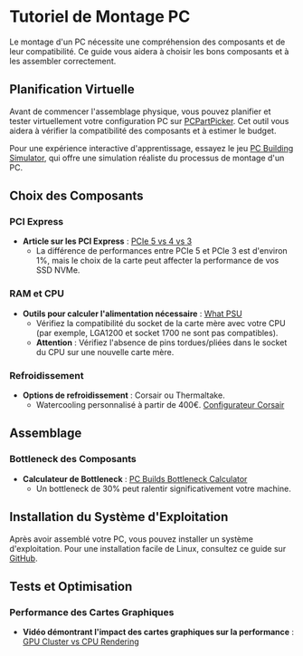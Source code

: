 

# Tutoriel de Montage PC

Le montage d'un PC nécessite une compréhension des composants et de leur compatibilité. Ce guide vous aidera à choisir les bons composants et à les assembler correctement.

## Planification Virtuelle

Avant de commencer l'assemblage physique, vous pouvez planifier et tester virtuellement votre configuration PC sur [PCPartPicker](https://pcpartpicker.com/builds/). Cet outil vous aidera à vérifier la compatibilité des composants et à estimer le budget.

Pour une expérience interactive d'apprentissage, essayez le jeu [PC Building Simulator](https://store.epicgames.com/fr/p/pc-building-simulator), qui offre une simulation réaliste du processus de montage d'un PC.

## Choix des Composants

### PCI Express
- **Article sur les PCI Express** : [PCIe 5 vs 4 vs 3](https://www.faceofit.com/pcie-5-vs-4-vs-3-pci-express)
  - La différence de performances entre PCIe 5 et PCIe 3 est d'environ 1%, mais le choix de la carte peut affecter la performance de vos SSD NVMe.

### RAM et CPU
- **Outils pour calculer l'alimentation nécessaire** : [What PSU](https://www.whatpsu.com/.../gpu/NVIDIA-GeForce-RTX-3070-Ti)
  - Vérifiez la compatibilité du socket de la carte mère avec votre CPU (par exemple, LGA1200 et socket 1700 ne sont pas compatibles).
  - **Attention** : Vérifiez l'absence de pins tordues/pliées dans le socket du CPU sur une nouvelle carte mère.

### Refroidissement
- **Options de refroidissement** : Corsair ou Thermaltake.
  - Watercooling personnalisé à partir de 400€. [Configurateur Corsair](https://www.corsair.com/fr/fr/custom-cooling-configurator/)

## Assemblage

### Bottleneck des Composants
- **Calculateur de Bottleneck** : [PC Builds Bottleneck Calculator](https://pc-builds.com/bottleneck-calculator/)
  - Un bottleneck de 30% peut ralentir significativement votre machine.

## Installation du Système d'Exploitation

Après avoir assemblé votre PC, vous pouvez installer un système d'exploitation. Pour une installation facile de Linux, consultez ce guide sur [GitHub](https://github.com/SECRET-GUEST/LINUX).

## Tests et Optimisation

### Performance des Cartes Graphiques
- **Vidéo démontrant l'impact des cartes graphiques sur la performance** : [GPU Cluster vs CPU Rendering](https://youtu.be/UzSZvWHDB0E)
